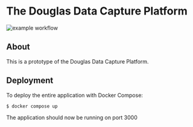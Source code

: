 # The Douglas Data Capture Platform

![example workflow](https://github.com/github/docs/actions/workflows/main.yml/badge.svg)

## About

This is a prototype of the Douglas Data Capture Platform.

## Deployment

To deploy the entire application with Docker Compose:

```
$ docker compose up
```

The application should now be running on port 3000


